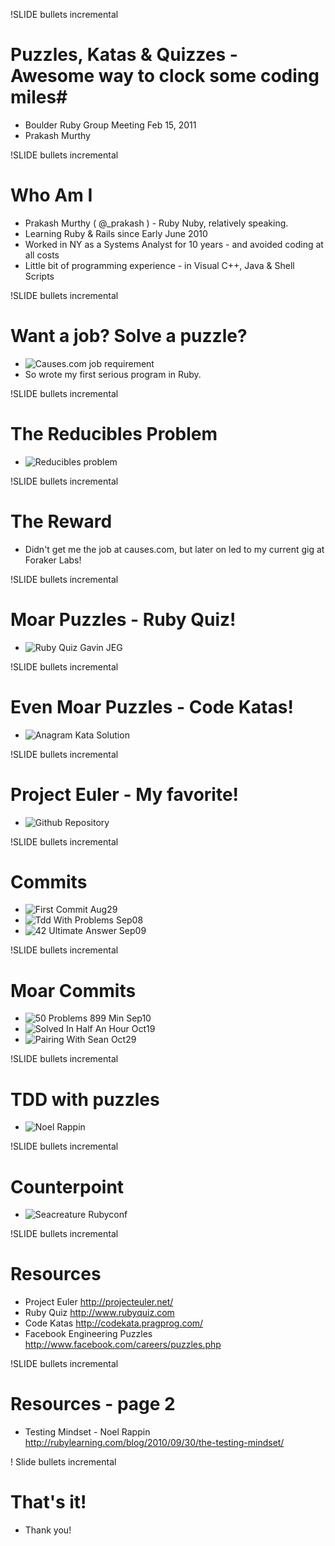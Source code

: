 !SLIDE  bullets incremental
# Puzzles, Katas & Quizzes - Awesome way to clock some coding miles#
* Boulder Ruby Group Meeting Feb 15, 2011                    
* Prakash Murthy

!SLIDE bullets incremental
# Who Am I #

* Prakash Murthy ( @_prakash ) - Ruby Nuby, relatively speaking.
* Learning Ruby & Rails since Early June 2010
* Worked in NY as a Systems Analyst for 10 years - and avoided coding at all costs 
* Little bit of programming experience - in Visual C++, Java & Shell Scripts

!SLIDE  bullets incremental
# Want a job? Solve a puzzle? #
* ![Causes.com job requirement](job_requirement.png)
* So wrote my first serious program in Ruby.

!SLIDE bullets incremental
# The Reducibles Problem #
* ![Reducibles problem](reducibles_puzzle.png)

!SLIDE bullets incremental
# The Reward #
* Didn't get me the job at causes.com, but later on led to my current gig at Foraker Labs!

!SLIDE bullets incremental
# Moar Puzzles - Ruby Quiz! #

* ![Ruby Quiz Gavin JEG](ruby_quiz_gavin_JEG.png)

!SLIDE bullets incremental
# Even Moar Puzzles - Code Katas! #

* ![Anagram Kata Solution](anagram_kata_solution.png)

!SLIDE bullets incremental
# Project Euler - My favorite! #
* ![Github Repository](github_repository.png)

!SLIDE bullets incremental
# Commits #
* ![First Commit Aug29](first_commit_aug29.png)
* ![Tdd With Problems Sep08](tdd_with_problems_sep08.png)
* ![42 Ultimate Answer Sep09](42_ultimate_answer_sep09.png)

!SLIDE bullets incremental
# Moar Commits #
* ![50 Problems 899 Min Sep10](50_problems_899_min_sep10.png)
* ![Solved In Half An Hour Oct19](solved_in_half_an_hour_oct19.png)
* ![Pairing With Sean Oct29](pairing_with_sean_oct29.png)

!SLIDE bullets incremental
# TDD with puzzles #
* ![Noel Rappin](noel_rappin.png)

!SLIDE bullets incremental
# Counterpoint #
* ![Seacreature Rubyconf](seacreature_rubyconf.png)

!SLIDE bullets incremental
# Resources #
* Project Euler http://projecteuler.net/
* Ruby Quiz http://www.rubyquiz.com
* Code Katas http://codekata.pragprog.com/
* Facebook Engineering Puzzles http://www.facebook.com/careers/puzzles.php

!SLIDE bullets incremental
# Resources - page 2 #
* Testing Mindset - Noel Rappin http://rubylearning.com/blog/2010/09/30/the-testing-mindset/

! Slide bullets incremental
# That's it! #

* Thank you!
